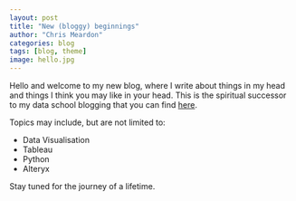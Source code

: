 ```yaml
---
layout: post
title: "New (bloggy) beginnings"
author: "Chris Meardon"
categories: blog
tags: [blog, theme]
image: hello.jpg
---
```

Hello and welcome to my new blog, where I write about things in my head and things I think you may like in your head. This is the spiritual successor to my data school blogging that you can find [here](https://www.thedataschool.co.uk/author/chris-meardon/).

Topics may include, but are not limited to:
* Data Visualisation
* Tableau
* Python
* Alteryx

Stay tuned for the journey of a lifetime. 